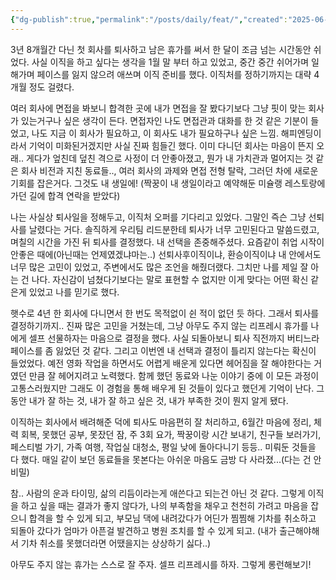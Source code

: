 ```yaml
---
{"dg-publish":true,"permalink":"/posts/daily/feat/","created":"2025-06-29","updated":"2025-06-29T22:38:00"}
---
```


3년 8개월간 다닌 첫 회사를 퇴사하고 남은 휴가를 써서 한 달이 조금 넘는 시간동안 쉬었다. 사실 이직을 하고 싶다는 생각을 1월 말 부터 하고 있었고, 중간 중간 쉬어가며 일해가며 페이스를 잃지 않으려 애쓰며 이직 준비를 했다. 이직처를 정하기까지는 대략 4개월 정도 걸렸다.

여러 회사에 면접을 봐보니 합격한 곳에 내가 면접을 잘 봤다기보다 그냥 핏이 맞는 회사가 있는거구나 싶은 생각이 든다. 면접자인 나도 면접관과 대화를 한 것 같은 기분이 들었고, 나도 지금 이 회사가 필요하고, 이 회사도 내가 필요하구나 싶은 느낌. 해피엔딩이라서 기억이 미화된거겠지만 사실 진짜 힘들긴 했다. 이미 다니던 회사는 마음이 뜬지 오래.. 게다가 엎친데 덮친 격으로 사정이 더 안좋아졌고, 뭔가 내 가치관과 멀어지는 것 같은 회사 비전과 지친 동료들.., 여러 회사의 과제와 면접 전형 탈락, 그러던 차에 새로운 기회를 잡은거다. 그것도 내 생일에! (짝꿍이 내 생일이라고 예약해둔 미슐랭 레스토랑에 가던 길에 합격 연락을 받았다)

나는 사실상 퇴사일을 정해두고, 이직처 오퍼를 기다리고 있었다. 그말인 즉슨 그냥 선퇴사를 날렸다는 거다. 솔직하게 우리팀 리드분한테 퇴사가 너무 고민된다고 말씀드렸고, 며칠의 시간을 가진 뒤 퇴사를 결정했다. 내 선택을 존중해주셨다. 요즘같이 취업 시작이 안좋은 때에(아닌때는 언제였겠냐마는..) 선퇴사후이직이냐, 환승이직이냐 내 안에서도 너무 많은 고민이 있었고, 주변에서도 많은 조언을 해줬더랬다. 그치만 나를 제일 잘 아는 건 나다. 자신감이 넘쳤다기보다는 말로 표현할 수 없지만 이게 맞다는 어떤 확신 같은게 있었고 나를 믿기로 했다. 

햇수로 4년 한 회사에 다니면서 한 번도 목적없이 쉰 적이 없던 듯 하다. 그래서 퇴사를 결정하기까지.. 진짜 많은 고민을 거쳤는데, 그냥 아무도 주지 않는 리프레시 휴가를 나에게 셀프 선물하자는 마음으로 결정을 했다. 사실 되돌아보니 퇴사 직전까지 버티느라 페이스를 좀 잃었던 것 같다. 그리고 이번엔 내 선택과 결정이 틀리지 않는다는 확신이 들었었다. 예전 영화 작업을 하면서도 어렵게 배운게 있다면 헤어짐을 잘 해야한다는 거였던 만큼 잘 헤어지려고 노력했다. 함께 했던 동료와 나눈 이야기 중에 이 모든 과정이 고통스러웠지만 그래도 이 경험을 통해 배우게 된 것들이 있다고 했던게 기억이 난다. 그동안 내가 잘 하는 것, 내가 잘 하고 싶은 것, 내가 부족한 것이 뭔지 알게 됐다. 

이직하는 회사에서 배려해준 덕에 퇴사도 마음편히 잘 처리하고, 6월간 마음에 정리, 체력 회복, 못했던 공부, 못잤던 잠, 주 3회 요가, 짝꿍이랑 시간 보내기, 친구들 보러가기, 페스티벌 가기, 가족 여행, 작업실 대청소, 평일 낮에 돌아다니기 등등.. 미뤄둔 것들을 다 했다. 매일 같이 보던 동료들을 못본다는 아쉬운 마음도 금방 다 사라졌...(다는 건 안비밀) 

참.. 사람의 운과 타이밍, 삶의 리듬이라는게 애쓴다고 되는건 아닌 것 같다. 그렇게 이직을 하고 싶을 때는 결과가 좋지 않다가, 나의 부족함을 채우고 천천히 가려고 마음을 잡으니 합격을 할 수 있게 되고, 부모님 댁에 내려갔다가 어딘가 찜찜해 기차를 취소하고 되돌아 갔다가 엄마가 아픈걸 발견하고 병원 조치를 할 수 있게 되고. (내가 출근해야해서 기차 취소를 못했더라면 어땠을지는 상상하기 싫다..)

아무도 주지 않는 휴가는 스스로 잘 주자. 셀프 리프레시를 하자. 그렇게 롱런해보기!